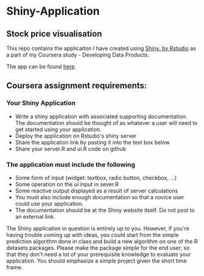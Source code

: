 # Shiny-Application
## Stock price visualisation

This repo contains the applicaiton I have created using [Shiny. by Rstudio](shiny.rstudio.com) as a part of my Coursera study - Developing Data Products.

The app can be found [here](https://taylorhxu.shinyapps.io/stock/).


## Coursera assignment requirements:

### Your Shiny Application

- Write a shiny application with associated supporting documentation. The documentation should be thought of as whatever a user will need to get started using your application.
- Deploy the application on Rstudio's shiny server
- Share the application link by pasting it into the text box below
- Share your server.R and ui.R code on github

### The application must include the following

- Some form of input (widget: textbox, radio button, checkbox, ...)
- Some operation on the ui input in sever.R
- Some reactive output displayed as a result of server calculations
- You must also include enough documentation so that a novice user could use your application.
- The documentation should be at the Shiny website itself. Do not post to an external link.
 
The Shiny application in question is entirely up to you. However, if you're having trouble coming up with ideas, you could start from the simple prediction algorithm done in class and build a new algorithm on one of the R datasets packages. Please make the package simple for the end user, so that they don't need a lot of your prerequisite knowledge to evaluate your application. You should emphasize a simple project given the short time frame.  
